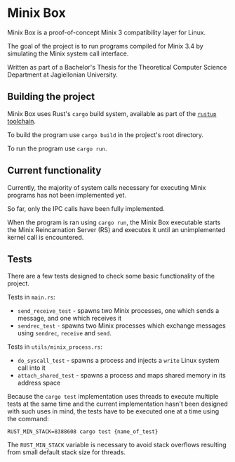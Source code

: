 # Minix Box

Minix Box is a proof-of-concept Minix 3 compatibility layer for Linux.

The goal of the project is to run programs compiled for Minix 3.4 by simulating the Minix system call interface.

Written as part of a Bachelor's Thesis for the Theoretical Computer Science Department at Jagiellonian University.

## Building the project

Minix Box uses Rust's `cargo` build system, available as part of the [`rustup` toolchain](https://rustup.rs/).

To build the program use `cargo build` in the project's root directory.

To run the program use `cargo run`.

## Current functionality

Currently, the majority of system calls necessary for executing Minix programs has not been implemented yet.

So far, only the IPC calls have been fully implemented.

When the program is ran using `cargo run`, the Minix Box executable starts the Minix Reincarnation Server (RS) and executes it until an unimplemented kernel call is encountered.

## Tests

There are a few tests designed to check some basic functionality of the project.

Tests in `main.rs`:
- `send_receive_test` - spawns two Minix processes, one which sends a message, and one which receives it
- `sendrec_test` - spawns two Minix processes which exchange messages using `sendrec`, `receive` and `send`.

Tests in `utils/minix_process.rs`:
- `do_syscall_test` - spawns a process and injects a `write` Linux system call into it
- `attach_shared_test` - spawns a process and maps shared memory in its address space

Because the `cargo test` implementation uses threads to execute multiple tests at the same time and the current implementation hasn't been designed with such uses in mind, the tests have to be executed one at a time using the command:
```
RUST_MIN_STACK=8388608 cargo test {name_of_test}
```
The `RUST_MIN_STACK` variable is necessary to avoid stack overflows resulting from small default stack size for threads.